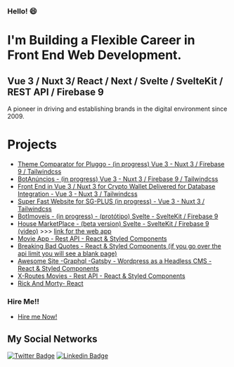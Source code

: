 ### Hello!  😄

# I'm Building a Flexible Career in Front End Web Development.

## Vue 3 / Nuxt 3/  React / Next / Svelte / SvelteKit / REST API / Firebase 9

A pioneer in driving and establishing brands in the digital environment since 2009.

# Projects
- [Theme Comparator for Pluggo - (in progress) Vue 3 - Nuxt 3 / Firebase 9 / Tailwindcss](https://dainty-kringle-60c4b4.netlify.app/)
- [BotAnúncios - (in progress) Vue 3 - Nuxt 3 / Firebase 9 / Tailwindcss](https://bot-anuncios.vercel.app/)
- [Front End in Vue 3 / Nuxt 3 for Crypto Wallet Delivered for Database Integration - Vue 3 - Nuxt 3 / Tailwindcss ](https://youtu.be/-Tyf7x4X1vs)
- [Super Fast Website for SG-PLUS (in progress) - Vue 3 - Nuxt 3 / Tailwindcss ](https://novo.sg-plus.com.br/)
- [BotImoveis - (in progress) - (protótipo) Svelte - SvelteKit / Firebase 9](https://www.botimoveis.com/)
- [House MarketPlace - (beta version) Svelte - SvelteKit / Firebase 9  (video)](https://youtu.be/MNXO72L0zLs) >>> [link for the web app](https://dream-houses.vercel.app/)
- [Movie App - Rest API - React & Styled Components](https://nifty-varahamihira-f9da4d.netlify.app/)
- [Breaking Bad Quotes - React & Styled Components (if you go over the api limit you will see a blank page) ](https://zealous-benz-a0e30d.netlify.app/)
- [Awesome Site -Graphql -Gatsby - Wordpress as a Headless CMS - React & Styled Components](https://awesome-joliot-d12da0.netlify.app/)
- [X-Routes Movies - Rest API - React & Styled Components](https://infallible-brattain-0cb0e7.netlify.app/)
- [Rick And Morty- React](https://amazing-sammet-737bb8.netlify.app/)

### Hire Me!!
- [Hire me Now!](https://www.linkedin.com/in/ricardodepaula/)

## My Social Networks

[![Twitter Badge](https://img.shields.io/badge/-Twitter-1ca0f1?style=flat-square&labelColor=1ca0f1&logo=twitter&logoColor=white&link=https://twitter.com/redes_sociais)](https://twitter.com/redes_sociais) [![Linkedin Badge](https://img.shields.io/badge/-LinkedIn-blue?style=flat-square&logo=Linkedin&logoColor=white&link=https://www.linkedin.com/in/ricardodepaula/)](https://www.linkedin.com/in/ricardodepaula/)


<!--
**rcapdepaula/rcapdepaula** is a ✨ _special_ ✨ repository because its `README.md` (this file) appears on your GitHub profile.

Here are some ideas to get you started:

- 🔭 I’m currently working on ...
- 🌱 I’m currently learning ...
- 👯 I’m looking to collaborate on ...
- 🤔 I’m looking for help with ...
- 💬 Ask me about ...
- 📫 How to reach me: ...
- 😄 Pronouns: ...
- ⚡ Fun fact: ...
-->
